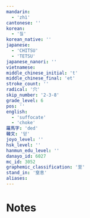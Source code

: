 ```yaml
---
mandarin:
  - 'zhì'
cantonese: ''
korean:
  - '질'
korean_native: ''
japanese:
  - 'CHITSU'
  - 'TETSU'
japanese_nanori: ''
vietnamese:
middle_chinese_initial: 't'
middle_chinese_final: 'et'
stroke_count: ''
radical: '穴'
skip_number: '2-3-8'
grade_level: 6
pos: ''
english:
  - 'suffocate'
  - 'choke'
羅馬字: 'ded'
韓文: '덛'
joyo_level: ''
hsk_level: ''
hanmun_edu_level: ''
danayo_id: 6027
mc_id: 3052
graphemic_classification: '至'
stand_in: '窒息'
aliases:
---
```


# Notes
